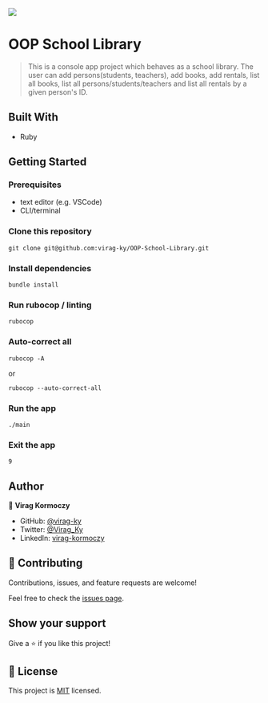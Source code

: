 ![](https://img.shields.io/badge/Microverse-blueviolet)

# OOP School Library

> This is a console app project which behaves as a school library. The user can add persons(students, teachers), add books, add rentals, list all books, list all persons/students/teachers and list all rentals by a given person's ID.

## Built With

- Ruby

## Getting Started

### Prerequisites

- text editor (e.g. VSCode)
- CLI/terminal

### Clone this repository

```
git clone git@github.com:virag-ky/OOP-School-Library.git
```

### Install dependencies

```
bundle install
```

### Run rubocop / linting

```
rubocop
```

### Auto-correct all

```
rubocop -A
```

or

```
rubocop --auto-correct-all
```

### Run the app

```
./main
```

### Exit the app

```
9
```

## Author

👤 **Virag Kormoczy**

- GitHub: [@virag-ky](https://github.com/virag-ky)
- Twitter: [@Virag_Ky](https://twitter.com/Virag_Ky)
- LinkedIn: [virag-kormoczy](https://linkedin.com/in/virag-kormoczy)

## 🤝 Contributing

Contributions, issues, and feature requests are welcome!

Feel free to check the [issues page](../../issues/).

## Show your support

Give a ⭐️ if you like this project!

## 📝 License

This project is [MIT](./MIT.md) licensed.
